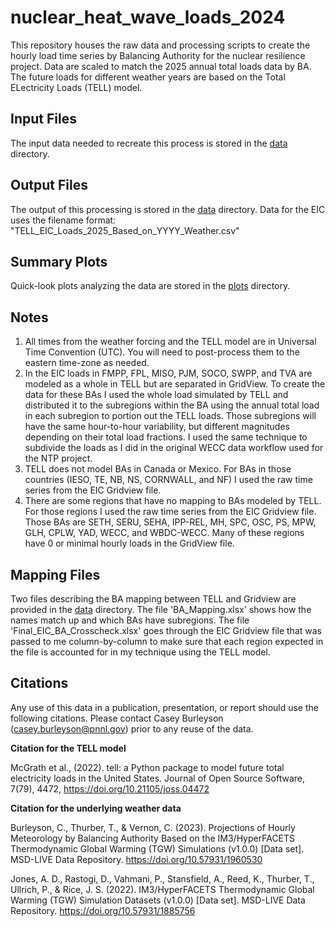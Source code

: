 # nuclear_heat_wave_loads_2024
This repository houses the raw data and processing scripts to create the hourly load time series by 
Balancing Authority for the nuclear resilience project. Data are scaled to match the 2025 annual total loads data by BA. 
The future loads for different weather years are based on the Total ELectricity Loads (TELL) model.

## Input Files
The input data needed to recreate this process is stored in the [data](data/) directory.

## Output Files
The output of this processing is stored in the [data](data/) directory. Data for the EIC uses the filename format: 
"TELL_EIC_Loads_2025_Based_on_YYYY_Weather.csv"

## Summary Plots
Quick-look plots analyzing the data are stored in the [plots](plots/) directory.

## Notes
1) All times from the weather forcing and the TELL model are in Universal Time Convention (UTC). You will need to 
post-process them to the eastern time-zone as needed.
2) In the EIC loads in FMPP, FPL, MISO, PJM, SOCO, SWPP, and TVA are modeled as a whole in TELL but are separated in 
GridView. To create the data for these BAs I used the whole load simulated by TELL and distributed it to the subregions 
within the BA using the annual total load in each subregion to portion out the TELL loads. Those subregions will have 
the same hour-to-hour variability, but different magnitudes depending on their total load fractions. I used the same 
technique to subdivide the loads as I did in the original WECC data workflow used for the NTP project. 
2) TELL does not model BAs in Canada or Mexico. For BAs in those countries (IESO, TE, NB, NS, CORNWALL, and NF) I used 
the raw time series from the EIC Gridview file. 
3) There are some regions that have no mapping to BAs modeled by TELL. For those regions I used the raw time series from 
the EIC Gridview file. Those BAs are SETH, SERU, SEHA, IPP-REL, MH, SPC, OSC, PS, MPW, GLH, CPLW, YAD, WECC, and 
WBDC-WECC. Many of these regions have 0 or minimal hourly loads in the GridView file.

## Mapping Files
Two files describing the BA mapping between TELL and Gridview are provided in the [data](data/) directory. The file 
'BA_Mapping.xlsx' shows how the names match up and which BAs have subregions. The file 
'Final_EIC_BA_Crosscheck.xlsx' goes through the EIC Gridview file that was passed to me column-by-column to make sure 
that each region expected in the file is accounted for in my technique using the TELL model.

## Citations
Any use of this data in a publication, presentation, or report should use the following citations. Please contact 
Casey Burleyson (casey.burleyson@pnnl.gov) prior to any reuse of the data.
>
**Citation for the TELL model**
>
McGrath et al., (2022). tell: a Python package to model future total electricity loads in the United States. Journal of Open Source Software, 7(79), 4472, https://doi.org/10.21105/joss.04472
> 
**Citation for the underlying weather data**
>
Burleyson, C., Thurber, T., & Vernon, C. (2023). Projections of Hourly Meteorology by Balancing Authority Based on the IM3/HyperFACETS Thermodynamic Global Warming (TGW) Simulations (v1.0.0) [Data set]. MSD-LIVE Data Repository. https://doi.org/10.57931/1960530
>
Jones, A. D., Rastogi, D., Vahmani, P., Stansfield, A., Reed, K., Thurber, T., Ullrich, P., & Rice, J. S. (2022). IM3/HyperFACETS Thermodynamic Global Warming (TGW) Simulation Datasets (v1.0.0) [Data set]. MSD-LIVE Data Repository. https://doi.org/10.57931/1885756
